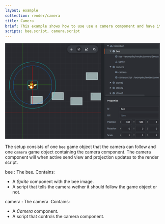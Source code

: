 ```yaml
---
layout: example
collection: render/camera
title: Camera
brief: This example shows how to use use a camera component and have it follow a game object. Click to toggle between following the game object and staying stationary.
scripts: bee.script, camera.script
---
```


![camera](camera.png)

The setup consists of one `bee` game object that the camera can follow and one `camera` game object containing the camera component. The camera component will when active send view and projection updates to the render script.

bee
: The bee. Contains:
  - A *Sprite* component with the bee image.
  - A script that tells the camera wether it should follow the game object or not.

camera
: The camera. Contains:
  - A *Camera* component.
  - A script that controls the camera component.
